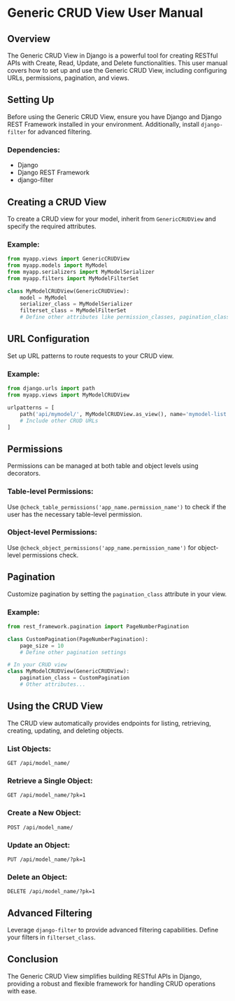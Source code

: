 
# Generic CRUD View User Manual

## Overview
The Generic CRUD View in Django is a powerful tool for creating RESTful APIs with Create, Read, Update, and Delete functionalities. This user manual covers how to set up and use the Generic CRUD View, including configuring URLs, permissions, pagination, and views.

## Setting Up
Before using the Generic CRUD View, ensure you have Django and Django REST Framework installed in your environment. Additionally, install `django-filter` for advanced filtering.

### Dependencies:
- Django
- Django REST Framework
- django-filter

## Creating a CRUD View
To create a CRUD view for your model, inherit from `GenericCRUDView` and specify the required attributes.

### Example:
```python
from myapp.views import GenericCRUDView
from myapp.models import MyModel
from myapp.serializers import MyModelSerializer
from myapp.filters import MyModelFilterSet

class MyModelCRUDView(GenericCRUDView):
    model = MyModel
    serializer_class = MyModelSerializer
    filterset_class = MyModelFilterSet
    # Define other attributes like permission_classes, pagination_class
```

## URL Configuration
Set up URL patterns to route requests to your CRUD view.

### Example:
```python
from django.urls import path
from myapp.views import MyModelCRUDView

urlpatterns = [
    path('api/mymodel/', MyModelCRUDView.as_view(), name='mymodel-list'),
    # Include other CRUD URLs
]
```

## Permissions
Permissions can be managed at both table and object levels using decorators.

### Table-level Permissions:
Use `@check_table_permissions('app_name.permission_name')` to check if the user has the necessary table-level permission.

### Object-level Permissions:
Use `@check_object_permissions('app_name.permission_name')` for object-level permissions check.

## Pagination
Customize pagination by setting the `pagination_class` attribute in your view.

### Example:
```python
from rest_framework.pagination import PageNumberPagination

class CustomPagination(PageNumberPagination):
    page_size = 10
    # Define other pagination settings

# In your CRUD view
class MyModelCRUDView(GenericCRUDView):
    pagination_class = CustomPagination
    # Other attributes...
```

## Using the CRUD View
The CRUD view automatically provides endpoints for listing, retrieving, creating, updating, and deleting objects.

### List Objects:
`GET /api/model_name/`

### Retrieve a Single Object:
`GET /api/model_name/?pk=1`

### Create a New Object:
`POST /api/model_name/`

### Update an Object:
`PUT /api/model_name/?pk=1`

### Delete an Object:
`DELETE /api/model_name/?pk=1`

## Advanced Filtering
Leverage `django-filter` to provide advanced filtering capabilities. Define your filters in `filterset_class`.

## Conclusion
The Generic CRUD View simplifies building RESTful APIs in Django, providing a robust and flexible framework for handling CRUD operations with ease.